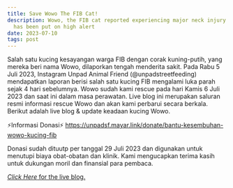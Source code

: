 ```yaml
---
title: Save Wowo The FIB Cat!
description: Wowo, the FIB cat reported experiencing major neck injury. The team
  has been put on high alert
date: 2023-07-10
tags: post
---
```

Salah satu kucing kesayangan warga FIB dengan corak kuning-putih, yang mereka beri nama Wowo, dilaporkan tengah menderita sakit. Pada Rabu 5 Juli 2023, Instagram Unpad Animal Friend (@unpadstreetfeeding) mendapatkan laporan berisi salah satu kucing FIB mengalami luka parah sejak 4 hari sebelumnya. Wowo sudah kami rescue pada hari Kamis 6 Juli 2023 dan saat ini dalam masa perawatan. Live blog ini merupakan saluran resmi informasi rescue Wowo dan akan kami perbarui secara berkala. Berikut adalah live blog & update keadaan kucing Wowo.

⚡Informasi Donasi⚡
<a href="https://unpadsf.mayar.link/donate/bantu-kesembuhan-wowo-kucing-fib"> https://unpadsf.mayar.link/donate/bantu-kesembuhan-wowo-kucing-fib </a>

Donasi sudah dituutp per tanggal 29 Juli 2023 dan digunakan untuk menutupi biaya obat-obatan dan klinik. Kami mengucapkan terima kasih untuk dukungan moril dan finansial para pembaca.

<a href= "https://unpadstreetfeeding.medium.com/save-wowo-the-fib-cat-62687509bc4"> *Click Here* for the live blog.</a>
